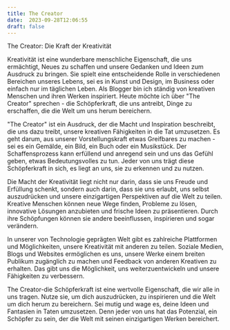 ```yaml
---
title: The Creator
date:  2023-09-28T12:06:55
draft: false
---
```


The Creator: Die Kraft der Kreativität

Kreativität ist eine wunderbare menschliche Eigenschaft, die uns ermächtigt, Neues zu schaffen und unsere Gedanken und Ideen zum Ausdruck zu bringen. Sie spielt eine entscheidende Rolle in verschiedenen Bereichen unseres Lebens, sei es in Kunst und Design, im Business oder einfach nur im täglichen Leben. Als Blogger bin ich ständig von kreativen Menschen und ihren Werken inspiriert. Heute möchte ich über "The Creator" sprechen - die Schöpferkraft, die uns antreibt, Dinge zu erschaffen, die die Welt um uns herum bereichern.

"The Creator" ist ein Ausdruck, der die Macht und Inspiration beschreibt, die uns dazu treibt, unsere kreativen Fähigkeiten in die Tat umzusetzen. Es geht darum, aus unserer Vorstellungskraft etwas Greifbares zu machen - sei es ein Gemälde, ein Bild, ein Buch oder ein Musikstück. Der Schaffensprozess kann erfüllend und anregend sein und uns das Gefühl geben, etwas Bedeutungsvolles zu tun. Jeder von uns trägt diese Schöpferkraft in sich, es liegt an uns, sie zu erkennen und zu nutzen.

Die Macht der Kreativität liegt nicht nur darin, dass sie uns Freude und Erfüllung schenkt, sondern auch darin, dass sie uns erlaubt, uns selbst auszudrücken und unsere einzigartigen Perspektiven auf die Welt zu teilen. Kreative Menschen können neue Wege finden, Probleme zu lösen, innovative Lösungen anzubieten und frische Ideen zu präsentieren. Durch ihre Schöpfungen können sie andere beeinflussen, inspirieren und sogar verändern.

In unserer von Technologie geprägten Welt gibt es zahlreiche Plattformen und Möglichkeiten, unsere Kreativität mit anderen zu teilen. Soziale Medien, Blogs und Websites ermöglichen es uns, unsere Werke einem breiten Publikum zugänglich zu machen und Feedback von anderen Kreativen zu erhalten. Das gibt uns die Möglichkeit, uns weiterzuentwickeln und unsere Fähigkeiten zu verbessern.

The Creator-die Schöpferkraft ist eine wertvolle Eigenschaft, die wir alle in uns tragen. Nutze sie, um dich auszudrücken, zu inspirieren und die Welt um dich herum zu bereichern. Sei mutig und wage es, deine Ideen und Fantasien in Taten umzusetzen. Denn jeder von uns hat das Potenzial, ein Schöpfer zu sein, der die Welt mit seinen einzigartigen Werken bereichert.